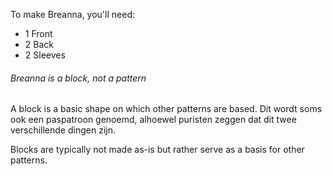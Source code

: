 To make Breanna, you'll need:

 - 1 Front
 - 2 Back
 - 2 Sleeves

<Note>

###### Breanna is a block, not a pattern

A block is a basic shape on which other patterns are based.
Dit wordt soms ook een paspatroon genoemd, alhoewel puristen zeggen dat dit twee verschillende dingen zijn.

Blocks are typically not made as-is but rather serve as a basis for other patterns.

</Note>
